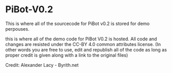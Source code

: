 # PiBot-V0.2
This is where all of the sourcecode for PiBot v0.2 is stored for demo perpouses.

this is where all of the demo code for PiBot V0.2 is hosted. All code and changes are resisted under the CC-BY 4.0 common attributes license. (In other words you are free to use, edit and republish all of the code as long as proper credit is given along with a link to the original files)

Credit: Alexander Lacy - Byrith.net

